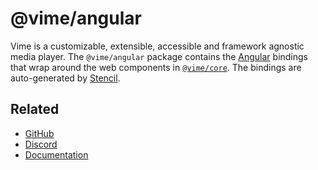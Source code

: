 # @vime/angular

Vime is a customizable, extensible, accessible and framework agnostic media player. The `@vime/angular`
package contains the [Angular][angular] bindings that wrap around the web components in
[`@vime/core`][vime-core]. The bindings are auto-generated by [Stencil][stencil].

[angular]: https://angular.io
[stencil]: https://stenciljs.com
[vime-core]: https://www.npmjs.com/package/@vime/core
[web-components]: https://developer.mozilla.org/en-US/docs/Web/Web_Components

## Related

- [GitHub](https://github.com/vime-js/vime)
- [Discord](https://discord.gg/feZ6cAE)
- [Documentation](https://vimejs.com)
